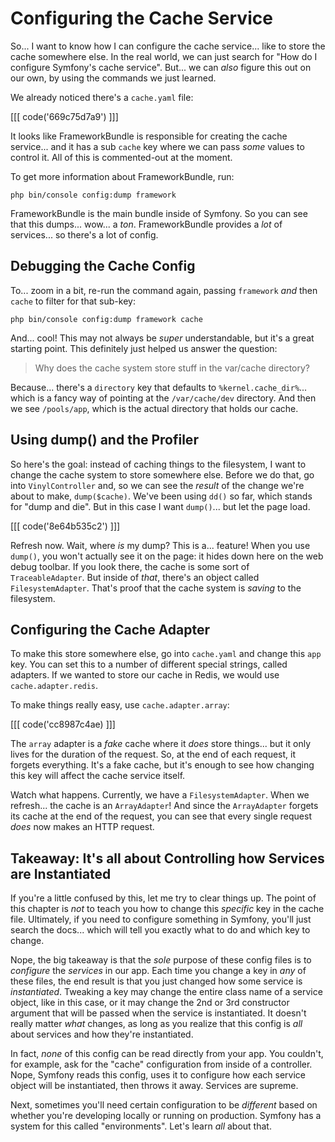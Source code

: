 # Configuring the Cache Service

So... I want to know how I can configure the cache service... like to store the
cache somewhere else. In the real world, we can just search for "How do I configure
Symfony's cache service". But... we can *also* figure this out on our own, by
using the commands we just learned.

We already noticed there's a `cache.yaml` file:

[[[ code('669c75d7a9') ]]]

It looks like FrameworkBundle is responsible for creating the cache service... 
and it has a sub `cache` key where we can pass *some* values to control it. 
All of this is commented-out at the moment.

To get more information about FrameworkBundle, run:

```terminal
php bin/console config:dump framework
```

FrameworkBundle is the main bundle inside of Symfony. So you can see that this
dumps... wow... a *ton*. FrameworkBundle provides a *lot* of services... so there's
a lot of config.

## Debugging the Cache Config

To... zoom in a bit, re-run the command again, passing `framework` *and* then
`cache` to filter for that sub-key:

```terminal-silent
php bin/console config:dump framework cache
```

And... cool! This may not always be *super* understandable, but it's a great starting
point. This definitely just helped us answer the question:

> Why does the cache system store stuff in the var/cache directory?

Because... there's a `directory` key that defaults to `%kernel.cache_dir%`... which
is a fancy way of pointing at the `/var/cache/dev` directory. And then we see
`/pools/app`, which is the actual directory that holds our cache.

## Using dump() and the Profiler

So here's the goal: instead of caching things to the filesystem, I want to change
the cache system to store somewhere else. Before we do that, go into
`VinylController` and, so we can see the *result* of the change we're about to make,
`dump($cache)`. We've been using `dd()` so far, which stands for "dump and die".
But in this case I want `dump()`... but let the page load.

[[[ code('8e64b535c2') ]]]

Refresh now. Wait, where *is* my dump? This is a... feature! When you use `dump()`,
you won't actually see it on the page: it hides down here on the web debug toolbar.
If you look there, the cache is some sort of `TraceableAdapter`. But inside of *that*,
there's an object called `FilesystemAdapter`. That's proof that the cache system
is *saving* to the filesystem.

## Configuring the Cache Adapter

To make this store somewhere else, go into `cache.yaml` and change this `app` key.
You can set this to a number of different special strings, called adapters. If we
wanted to store our cache in Redis, we would use `cache.adapter.redis`.

To make things really easy, use `cache.adapter.array`:

[[[ code('cc8987c4ae) ]]]

The `array` adapter is a *fake* cache where it *does* store things... but it only lives 
for the duration of the request. So, at the end of each request, it forgets 
everything. It's a fake cache, but it's enough to see how changing this key will affect 
the cache service itself.

Watch what happens. Currently, we have a `FilesystemAdapter`. When we refresh...
the cache is an `ArrayAdapter`! And since the `ArrayAdapter` forgets its cache at
the end of the request, you can see that every single request *does* now makes an
HTTP request.

## Takeaway: It's all about Controlling how Services are Instantiated

If you're a little confused by this, let me try to clear things up. The point of
this chapter is *not* to teach you how to change this *specific* key in the cache
file. Ultimately, if you need to configure something in Symfony, you'll just search
the docs... which will tell you exactly what to do and which key to change.

Nope, the big takeaway is that the *sole* purpose of these config files is to
*configure* the *services* in our app. Each time you change a key in *any*
of these files, the end result is that you just changed how some service is
*instantiated*. Tweaking a key may change the entire class name of a service object,
like in this case, or it may change the 2nd or 3rd constructor argument that
will be passed when the service is instantiated. It doesn't really matter
*what* changes, as long as you realize that this config is *all* about services
and how they're instantiated.

In fact, *none* of this config can be read directly from your app. You couldn't,
for example, ask for the "cache" configuration from inside of a controller. Nope,
Symfony reads this config, uses it to configure how each service object will be
instantiated, then throws it away. Services are supreme.

Next, sometimes you'll need certain configuration to be *different* based on whether
you're developing locally or running on production. Symfony has a system for
this called "environments". Let's learn *all* about that.
